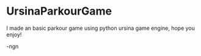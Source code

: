 # UrsinaParkourGame
I made an basic parkour game using python ursina game engine, hope you enjoy!

-ngn
